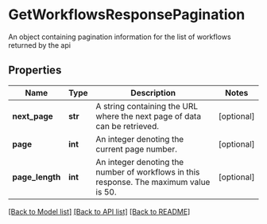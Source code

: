 # GetWorkflowsResponsePagination

An object containing pagination information for the list of workflows returned by the api 
## Properties
Name | Type | Description | Notes
------------ | ------------- | ------------- | -------------
**next_page** | **str** | A string containing the URL where the next page of data can be retrieved.  | [optional] 
**page** | **int** | An integer denoting the current page number.  | [optional] 
**page_length** | **int** | An integer denoting the number of workflows in this response. The maximum value is 50.  | [optional] 

[[Back to Model list]](../README.md#documentation-for-models) [[Back to API list]](../README.md#documentation-for-api-endpoints) [[Back to README]](../README.md)


